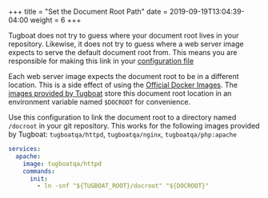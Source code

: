 +++
title = "Set the Document Root Path"
date = 2019-09-19T13:04:39-04:00
weight = 6
+++

Tugboat does not try to guess where your document root lives in your repository. Likewise, it does not try to guess
where a web server image expects to serve the default document root from. This means you are responsible for making this
link in your [configuration file](/setting-up-tugboat/create-a-tugboat-config-file/)

Each web server image expects the document root to be in a different location. This is a side effect of using the
[Official Docker Images](https://docs.docker.com/docker-hub/official_repos/). The
[images provided by Tugboat](../../service-images/using-tugboat-images/) store this document root location in an
environment variable named `$DOCROOT` for convenience.

Use this configuration to link the document root to a directory named `/docroot` in your git repository. This works for
the following images provided by Tugboat: `tugboatqa/httpd`, `tugboatqa/nginx`, `tugboatqa/php:apache`

```yaml
services:
  apache:
    image: tugboatqa/httpd
    commands:
      init:
        - ln -snf "${TUGBOAT_ROOT}/docroot" "${DOCROOT}"
```

